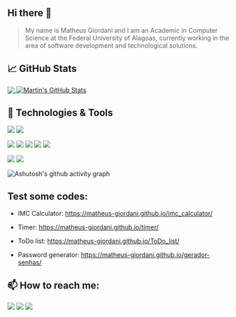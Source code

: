 ## Hi there 👋
>My name is Matheus Giordani and I am an Academic in Computer Science at the Federal University of Alagoas, currently working in the area of software development and technological solutions.

## &#x1f4c8; GitHub Stats

<a href="https://github.com/matheus-giordani/matheus-giordani">
  <img align="center" src="https://github-readme-stats.vercel.app/api/top-langs/?username=matheus-giordani&hide=tex,roff&title_color=ffffff&text_color=c9cacc&icon_color=2bbc8a&bg_color=1d1f21&langs_count=4" />
</a>
<a href="https://github.com/matheus-giordani/matheus-giordani">
  <img align="center" src="https://github-readme-stats.vercel.app/api?username=matheus-giordani&show_icons=true&line_height=27&count_private=true&title_color=ffffff&text_color=c9cacc&icon_color=2bbc8a&bg_color=1d1f21" alt="Martin's GitHub Stats" />
</a>

## 🔧 Technologies & Tools
![](	https://img.shields.io/badge/Windows-0078D6?style=for-the-badge&logo=windows&logoColor=white)
![](https://img.shields.io/badge/Linux-FCC624?style=for-the-badge&logo=linux&logoColor=black)

![](https://img.shields.io/badge/Python-3776AB?style=for-the-badge&logo=python&logoColor=white)
![](https://img.shields.io/badge/HTML5-E34F26?style=for-the-badge&logo=html5&logoColor=white)
![](https://img.shields.io/badge/CSS3-1572B6?style=for-the-badge&logo=css3&logoColor=white)
![](https://img.shields.io/badge/JavaScript-F7DF1E?style=for-the-badge&logo=javascript&logoColor=black)
![](https://img.shields.io/badge/HTML5-E34F26?style=for-the-badge&logo=html5&logoColor=white)

![](https://img.shields.io/badge/Tools-PostgreSQL-informational?style=for-the-badge&logo=postgresql&logoColor=white&color=2bbc8a)
![](https://img.shields.io/badge/Tools-Docker-informational?style=for-the-badge&logo=docker&logoColor=white&color=2bbc8a)

<!-- ![](https://img.shields.io/badge/Cloud-Digital_Ocean-informational?style=for-the-badge&logo=digitalocean&logoColor=white&color=2bbc8a) -->

![Ashutosh's github activity graph](https://activity-graph.herokuapp.com/graph?username=matheus-giordani&theme=react-dark)

## Test some codes:
* IMC Calculator: https://matheus-giordani.github.io/imc_calculator/

* Timer: https://matheus-giordani.github.io/timer/

* ToDo list: https://matheus-giordani.github.io/ToDo_list/

* Password generator: https://matheus-giordani.github.io/gerador-senhas/

## 📫 How to reach me:

[![](https://img.shields.io/badge/LinkedIn-0077B5?style=for-the-badge&logo=linkedin&logoColor=white)](https://www.linkedin.com/in/matheus-giordani-oliveira/)
[![](https://img.shields.io/badge/Gmail-D14836?style=for-the-badge&logo=gmail&logoColor=white)](mailto:matheus.giordanioliveira@gmail.com)
[![](https://img.shields.io/badge/Instagram-E4405F?style=for-the-badge&logo=instagram&logoColor=white)](https://www.instagram.com/giordani_matheus/)





